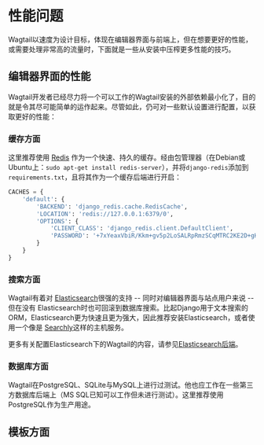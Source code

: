 # 性能问题

Wagtail以速度为设计目标，体现在编辑器界面与前端上，但在想要更好的性能，或需要处理非常高的流量时，下面就是一些从安装中压榨更多性能的技巧。

## 编辑器界面的性能

Wagtail开发者已经尽力将一个可以工作的Wagtail安装的外部依赖最小化了，目的就是令其尽可能简单的运作起来。尽管如此，仍可对一些默认设置进行配置，以获取更好的性能：

### 缓存方面

这里推荐使用 [Redis](http://redis.io/) 作为一个快速、持久的缓存。经由包管理器（在Debian或Ubuntu上：`sudo apt-get install redis-server`），并将`django-redis`添加到`requirements.txt`，且将其作为一个缓存后端进行开启：

```python
CACHES = {
    'default': {
        'BACKEND': 'django_redis.cache.RedisCache',
        'LOCATION': 'redis://127.0.0.1:6379/0',
        'OPTIONS': {
            'CLIENT_CLASS': 'django_redis.client.DefaultClient',
            'PASSWORD': '+7xYeaxVbiR/Kkm+gv5p2LoSALRpRmzSCqMTRC2KE2D+gHiDf4/7Sdhx+mW/szMtwEgZH96ZIJKUPJj/',
        }
    }
}
```

### 搜索方面

Wagtail有着对 [Elasticsearch](http://www.elasticsearch.org/)很强的支持 -- 同时对编辑器界面与站点用户来说 -- 但在没有 Elasticsearch时也可回滚到数据库搜索。比起Django用于文本搜索的ORM，Elasticsearch更为快速且更为强大，因此推荐安装Elasticsearch，或者使用一个像是 [Searchly](http://www.searchly.com/)这样的主机服务。

更多有关配置Elasticsearch下的Wagtail的内容，请参见[Elasticsearch后端](topics/search/backends.md#wagtailsearch-backends-elasticsearch)。

### 数据库方面

Wagtail在PostgreSQL、SQLite与MySQL上进行过测试。他也应工作在一些第三方数据库后端上（MS SQL已知可以工作但未进行测试）。这里推荐使用PostgreSQL作为生产用途。

## 模板方面


